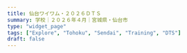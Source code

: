 ```yaml
---
title: 仙台ワイワム・２０２６ＤＴＳ
summary: 学校｜２０２６年４月｜宮城県・仙台市
type: "widget_page"
tags: ["Explore", "Tohoku", "Sendai", "Training", "DTS"]
draft: false
---
```

